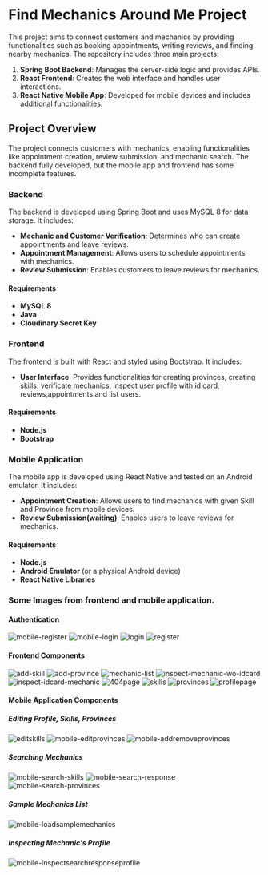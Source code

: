 # Find Mechanics Around Me Project

This project aims to connect customers and mechanics by providing functionalities such as booking appointments, writing reviews, and finding nearby mechanics. The repository includes three main projects:

1. **Spring Boot Backend**: Manages the server-side logic and provides APIs.
2. **React Frontend**: Creates the web interface and handles user interactions.
3. **React Native Mobile App**: Developed for mobile devices and includes additional functionalities.
## Project Overview

The project connects customers with mechanics, enabling functionalities like appointment creation, review submission, and mechanic search. The backend fully developed, but the mobile app and frontend has some incomplete features.

### Backend

The backend is developed using Spring Boot and uses MySQL 8 for data storage. It includes:

- **Mechanic and Customer Verification**: Determines who can create appointments and leave reviews.
- **Appointment Management**: Allows users to schedule appointments with mechanics.
- **Review Submission**: Enables customers to leave reviews for mechanics.

#### Requirements

- **MySQL 8**
- **Java**
- **Cloudinary Secret Key**

### Frontend

The frontend is built with React and styled using Bootstrap. It includes:

- **User Interface**: Provides functionalities for creating provinces, creating skills, verificate mechanics, inspect user profile with id card, reviews,appointments and list users.

#### Requirements

- **Node.js**
- **Bootstrap**

### Mobile Application

The mobile app is developed using React Native and tested on an Android emulator. It includes:

- **Appointment Creation**: Allows users to find mechanics with given Skill and Province from mobile devices.
- **Review Submission(waiting)**: Enables users to leave reviews for mechanics.

#### Requirements

- **Node.js**
- **Android Emulator** (or a physical Android device)
- **React Native Libraries**

### Some Images from frontend and mobile application.

#### Authentication
![mobile-register](https://github.com/user-attachments/assets/8046e3ea-8014-43d2-96a1-5616766c3748)
![mobile-login](https://github.com/user-attachments/assets/4687de46-85d9-400a-b6df-cb4e71106740)
![login](https://github.com/user-attachments/assets/b1e5e9ad-f5ea-433e-85bf-791e143308ce)
![register](https://github.com/user-attachments/assets/70d8c50f-260f-4074-9496-48f3fb679b14)

#### Frontend Components
![add-skill](https://github.com/user-attachments/assets/30a75b7f-6a16-4991-90f3-6eb7898b835b)
![add-province](https://github.com/user-attachments/assets/131054ac-434f-4c39-b280-50d6a481658c)
![mechanic-list](https://github.com/user-attachments/assets/d8ce19dd-5e13-49cc-b6a9-c97d9c6980cd)
![inspect-mechanic-wo-idcard](https://github.com/user-attachments/assets/8e2daccf-b7ac-4c14-a51f-6b02a5f86768)
![inspect-idcard-mechanic](https://github.com/user-attachments/assets/7f9f02f6-59cd-4d1b-bedb-1c915b2c8587)
![404page](https://github.com/user-attachments/assets/1d9db8d6-a002-46ed-a288-3fc20d4f70ef)
![skills](https://github.com/user-attachments/assets/e173ea1e-8a83-4ae8-b117-9ae07a750a4a)
![provinces](https://github.com/user-attachments/assets/c9ef0ce6-f60e-41f8-be11-c612164f0067)
![profilepage](https://github.com/user-attachments/assets/a68ead72-2fae-4ff9-a5bc-a7185625f15f)

#### Mobile Application Components
##### Editing Profile, Skills, Provinces
![editskills](https://github.com/user-attachments/assets/7fb73a13-7667-4cf0-ab3b-1b91ca035a8a)
![mobile-editprovinces](https://github.com/user-attachments/assets/ebeb123e-d02c-4d0b-82f3-aea7f3ad007f)
![mobile-addremoveprovinces](https://github.com/user-attachments/assets/a5d775a0-05c9-4834-9743-8c6d5aea2143)

##### Searching Mechanics 
![mobile-search-skills](https://github.com/user-attachments/assets/6a5a24af-b96a-444d-a7a5-843564ec88de)
![mobile-search-response](https://github.com/user-attachments/assets/1054c858-48f3-42da-8cb6-9d8ee94701fa)
![mobile-search-provinces](https://github.com/user-attachments/assets/db89d62a-300a-4676-a29b-83ebce8a90fb)

##### Sample Mechanics List
![mobile-loadsamplemechanics](https://github.com/user-attachments/assets/c11ae99b-f94e-45f5-b0fc-b078a9192392)

##### Inspecting Mechanic's Profile
![mobile-inspectsearchresponseprofile](https://github.com/user-attachments/assets/1ead00b8-f9d6-4694-bced-0e51d8f36ee2)




